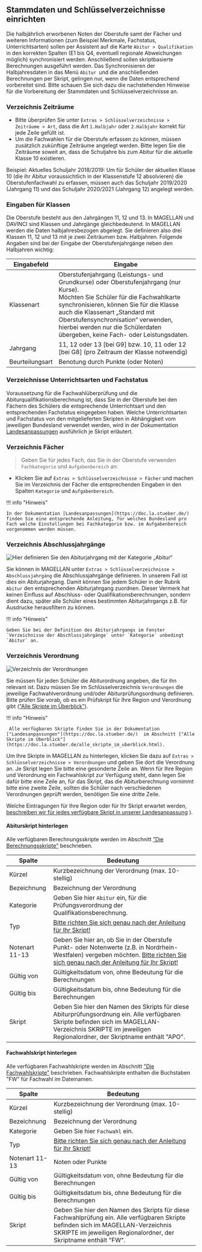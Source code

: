 ## Stammdaten und Schlüsselverzeichnisse einrichten


Die halbjährlich erworbenen Noten der Oberstufe samt der Fächer und weiteren Informationen (zum Beispiel Merkmale, Fachstatus, Unterrichtsarten) sollen per Assistent auf die Karte `Abitur > Qualifikation` in den korrekten Spalten (E1 bis Q4, eventuell regionale Abweichungen möglich) synchronisiert werden. Anschließend sollen skriptbasierte Berechnungen ausgeführt werden. Das Synchronisieren der Halbjahresdaten in das Menü `Abitur `und die anschließenden Berechnungen per Skript, gelingen nur, wenn die Daten entsprechend vorbereitet sind. Bitte schauen Sie sich dazu die nachstehenden Hinweise für die Vorbereitung der Stammdaten und Schlüsselverzeichnisse an.


### Verzeichnis Zeiträume

* Bitte überprüfen Sie unter `Extras > Schlüsselverzeichnisse > Zeiträume > Art`, dass die Art `1.Halbjahr` oder `2.Halbjahr` korrekt für jede Zeile gefüllt ist. 
* Um die Fachwahlen für die Oberstufe erfassen zu können, müssen zusätzlich zukünftige Zeiträume angelegt werden. Bitte legen Sie die Zeiträume soweit an, dass die Schuljahre bis zum Abitur für die aktuelle Klasse 10 existieren.

Beispiel:
Aktuelles Schuljahr 2018/2019: Um für Schüler der aktuellen Klasse 10 (die ihr Abitur voraussichtlich in der Klassenstufe 12 absolvieren) die Oberstufenfachwahl zu erfassen, müssen auch das Schuljahr 2019/2020 (Jahrgang 11) und das Schuljahr 2020/2021 (Jahrgang 12) angelegt werden.

### Eingaben für Klassen

Die Oberstufe besteht aus den Jahrgängen 11, 12 und 13. In MAGELLAN und DAVINCI sind Klassen und Jahrgänge gleichbedeutend. In MAGELLAN werden die Daten halbjahresbezogen abgelegt. Sie definieren also drei Klassen 11, 12 und 13 mit je zwei Zeiträumen bzw. Halbjahren. Folgende Angaben sind bei der Eingabe der Oberstufenjahrgänge neben den Halbjahren wichtig:

Eingabefeld | Eingabe
--------------- | -------
Klassenart | Oberstufenjahrgang (Leistungs- und Grundkurse) oder Oberstufenjahrgang (nur Kurse). <br/>Möchten Sie Schüler für die Fachwahlkarte synchronisieren, können Sie für die Klasse auch die Klassenart „Standard mit Oberstufensynchronisation“ verwenden, hierbei werden nur die Schülerdaten übergeben, keine Fach- oder Leistungsdaten.
Jahrgang | 11, 12 oder 13 [bei G9] bzw. 10, 11 oder 12 [bei G8] (pro Zeitraum der Klasse notwendig)
Beurteilungsart | Benotung durch Punkte (oder Noten)

### Verzeichnisse Unterrichtsarten und Fachstatus

Voraussetzung für die Fachwahlüberprüfung und die Abiturqualifikationsberechnung ist, dass Sie in der Oberstufe bei den Fächern des Schülers die entsprechende Unterrichtsart und den entsprechenden Fachstatus eingegeben haben. Welche Unterrichtsarten und Fachstatus von den mitgelieferten Skripten in Abhängigkeit vom jeweiligen Bundesland verwendet werden, wird in der Dokumentation [Landesanpassungen](https://doc.la.stueber.de/) ausführlich je Skript erläutert.

### Verzeichnis Fächer

> Geben Sie für jedes Fach, das Sie in der Oberstufe verwenden `Fachkategorie` und `Aufgabenbereich` an:

* Klicken Sie auf `Extras > Schlüsselverzeichnisse > Fächer` und machen Sie im Verzeichnis der Fächer die entsprechenden Eingaben in den Spalten `Kategorie` und `Aufgabenbereich`.


!!! info "Hinweis"

	In der Dokumentation [Landesanpassungen](https://doc.la.stueber.de/) finden Sie eine entsprechende Anleitung, für welches Bundesland pro Fach welche Einstellungen bei Fachkategorie bzw. im Aufgabenbereich vorgenommen werden müssen.


### Verzeichnis Abschlussjahrgänge

![Hier definieren Sie den Abiturjahrgang mit der Kategorie „Abitur“](/assets/images/gym_oberstufe/gym_oberstufe01.png)

Sie können in MAGELLAN unter `Extras > Schlüsselverzeichnisse > Abschlussjahrgäng` die Abschlussjahrgänge definieren. In unserem Fall ist dies ein Abiturjahrgang. Damit können Sie jedem Schüler in der Rubrik `Abitur` den entsprechenden Abiturjahrgang zuordnen. Dieser Vermerk hat keinen Einfluss auf Abschluss- oder Qualifikationsberechnungen, sondern dient dazu, später alle Schüler eines bestimmten Abiturjahrgangs z.B. für Ausdrucke herausfiltern zu können.

!!! info "Hinweis"

	Geben Sie bei der Definition des Abiturjahrgangs im Fenster `Verzeichnisse der Abschlussjahrgänge` unter `Kategorie` unbedingt `Abitur` an.

### Verzeichnis Verordnung 


![Verzeichnis der Verordnungen](/assets/images/gym_oberstufe/gym_oberstufe02.png)

Sie müssen für jeden Schüler die Abiturordnung angeben, die für ihn relevant ist. Dazu müssen Sie im Schlüsselverzeichnis `Verordnungen` die jeweilige Fachwahlverordnung und/oder Abiturprüfungsordnung definieren. Bitte prüfen Sie vorab, ob es ein Prüfskript für Ihre Region und Verordnung gibt (["Alle Skripte im Überblick"](https://doc.la.stueber.de/alle_skripte_im_uberblick.html)). 

!!! info "Hinweis"

	 Alle verfügbaren Skripte finden Sie in der Dokumentation ["Landesanpassungen"](https://doc.la.stueber.de/)  im Abschnitt ["Alle Skripte im Überblick"](https://doc.la.stueber.de/alle_skripte_im_uberblick.html). 

Um Ihre Skripte in MAGELLAN zu hinterlegen,  klicken Sie dazu auf `Extras > Schlüsselverzeichnisse > Verordnungen` und geben Sie dort die Verordnung an. Je Skript legen Sie bitte eine gesonderte Zeile an. Wenn für Ihre Region und Verordnung ein Fachwahlskript zur Verfügung steht, dann legen Sie dafür bitte eine Zeile an, für das Skript, das die Abiturberechnung vornimmt bitte eine zweite Zeile, sollten die Schüler nach verschiedenen Verordnungen geprüft werden, benötigen Sie eine dritte Zeile.

Welche Eintragungen für Ihre Region oder für Ihr Skript erwartet werden, [beschreiben wir für jedes verfügbare Skript  in unserer Landesanpassung](https://doc.la.stueber.de/) ). 

#### Abiturskript hinterlegen

Alle verfügbaren Berechnungsskripte werden im Abschnitt ["Die Berechnungsskripte"](https://doc.la.stueber.de/allgemeines_spezielle_einstellungen_pro_skript.html) beschrieben.

Spalte | Bedeutung
-------------- | ---------
Kürzel | Kurzbezeichnung der Verordnung (max. 10-stellig)
Bezeichnung | Bezeichnung der Verordnung
Kategorie | Geben Sie hier `Abitur` ein, für die Prüfungsverordnung der Qualifikationsberechnung.
Typ|[Bitte richten Sie sich genau nach der Anleitung für Ihr Skript!](https://doc.la.stueber.de/allgemeines_spezielle_einstellungen_pro_skript.html)
Notenart 11-13 | Geben Sie hier an, ob Sie in der Oberstufe Punkt- oder Notenwerte (z.B. in Nordrhein-Westfalen) vergeben möchten. [Bitte richten Sie sich genau nach der Anleitung für Ihr Skript!](https://doc.la.stueber.de/allgemeines_spezielle_einstellungen_pro_skript.html)
Gültig von | Gültigkeitsdatum von, ohne Bedeutung für die Berechnungen
Gültig bis | Gültigkeitsdatum bis, ohne Bedeutung für die Berechnungen
Skript | Geben Sie hier den Namen des Skripts für diese Abiturprüfungsordnung ein. Alle verfügbaren Skripte befinden sich im MAGELLAN-Verzeichnis SKRIPTE im jeweiligen Regionalordner, der Skriptname enthält "APO".



#### Fachwahlskript hinterlegen

Alle verfügbaren Fachwahlskripte werden im Abschnitt ["Die Fachwahlskripte"](https://doc.la.stueber.de/fachwahl/die_fachwahlskripte.html) beschrieben. Fachwahlskripte enthalten die Buchstaben "FW" für Fachwahl im Dateinamen.

Spalte | Bedeutung
-------------- | ---------
Kürzel | Kurzbezeichnung der Verordnung (max. 10-stellig)
Bezeichnung | Bezeichnung der Verordnung
Kategorie |Geben Sie hier `Fachwahl` ein. 
Typ|[Bitte richten Sie sich genau nach der Anleitung für Ihr Skript!](https://doc.la.stueber.de/fachwahl/die_fachwahlskripte.html)
Notenart 11-13 | Noten oder Punkte
Gültig von | Gültigkeitsdatum von, ohne Bedeutung für die Berechnungen
Gültig bis | Gültigkeitsdatum bis, ohne Bedeutung für die Berechnungen
Skript | Geben Sie hier den Namen des Skripts für diese Fachwahlprüfung ein. Alle verfügbaren Skripte befinden sich im MAGELLAN-Verzeichnis SKRIPTE im jeweiligen Regionalordner, der Skriptname enthält "FW".

